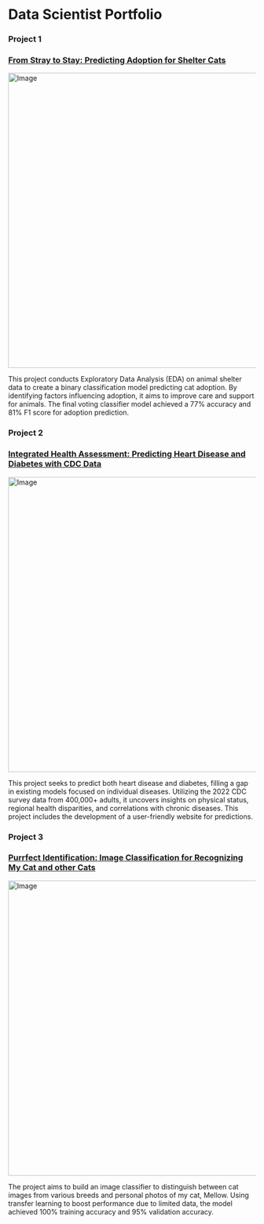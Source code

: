 # Data Scientist Portfolio

### Project 1
### [From Stray to Stay: Predicting Adoption for Shelter Cats](https://github.com/sun712k/animal-shelter.git)
<img src="https://github.com/sun712k/Sungeun_Portfolio/blob/f3946b1a739436533c24d5446536b701a6758263/images/mellow_shelter.jpg" alt="Image" width="600" >

This project conducts Exploratory Data Analysis (EDA) on animal shelter data to create a binary classification model predicting cat adoption. By identifying factors influencing adoption, it aims to improve care and support for animals. The final voting classifier model achieved a 77% accuracy and 81% F1 score for adoption prediction.

### Project 2
### [Integrated Health Assessment: Predicting Heart Disease and Diabetes with CDC Data](https://github.com/sun712k/chronic-disease.git)
<img src="https://github.com/sun712k/Sungeun_Portfolio/blob/8961b3af5dcb5aa8aa59b4e9b7f118e0166316c9/images/disease-image.jpeg" alt="Image" width="600" >

This project seeks to predict both heart disease and diabetes, filling a gap in existing models focused on individual diseases. Utilizing the 2022 CDC survey data from 400,000+ adults, it uncovers insights on physical status, regional health disparities, and correlations with chronic diseases. This project includes the development of a user-friendly website for predictions.

### Project 3
### [Purrfect Identification: Image Classification for Recognizing My Cat and other Cats](https://github.com/sun712k/cat-recognition.git)
<img src="https://github.com/sun712k/cat-recognition/blob/7bdd3fe48f2affdbbf1983127245fb5976eefde3/image/mellow%20face_recognized.jpg" alt="Image" width="600">

The project aims to build an image classifier to distinguish between cat images from various breeds and personal photos of my cat, Mellow. Using transfer learning to boost performance due to limited data, the model achieved 100% training accuracy and 95% validation accuracy.
